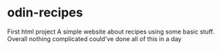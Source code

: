 # odin-recipes
First html project
A simple website about recipes using some basic stuff.
Overall nothing complicated could've done all of this in a day
